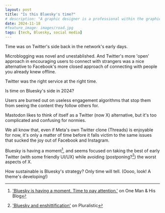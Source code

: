 ```yaml
---
layout: post
title: "Is this Bluesky's time?"
# description: "A graphic designer is a professional within the graphic design and graphic arts industry."
date: 2024-11-18
#feature_image: images/road.jpg
tags: [tech, Bluesky, social media]
---
```


Time was on Twitter's side back in the network's early days. <!--more-->

Microblogging was novel and unestablished. And Twitter's more 'open' approach in encouraging users to connect with strangers was a nice alternative to Facebook's more closed approach of connecting with people you already knew offline. 

Twitter was the right service at the right time.

Is time on Bluesky's side in 2024?

Users are burned out on useless engagement algorithms that stop them from seeing the content they follow others for. 

Mastodon likes to think of itself as a Twitter (now X) alternative, but it's too complicated and confusing for normies.

We all know that, even if Meta's own Twitter clone (Threads) is enjoyable for now, it's only a matter of time before it falls victim to the same issues that sucked the joy out of Facebook and Instagram.

Bluesky is having a moment[^1], and seems focused on taking the best of early Twitter (with some friendly UI/UX) while avoiding (postponing?[^2]) the worst aspects of X. 

How sustainable is Bluesky's strategy? Only time will tell. (Oooo, look! A theme's developing!)

[^1]: ['Bluesky is having a moment. Time to pay attention.'](https://onemanandhisblog.com/2024/11/bluesky-is-having-a-moment-time-to-pay-attention/) on One Man & His Blog
[^2]: ['Bluesky and enshittification'](https://pluralistic.net/2024/11/02/ulysses-pact/) on Pluralistic
